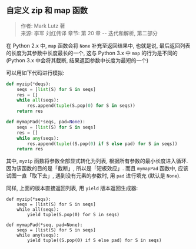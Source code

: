 ## 自定义 zip 和 map 函数

> 作者: Mark Lutz 著  
> 来源: 李军 刘红伟译
> 章节: 第 20 章 -- 迭代和解析, 第二部分

在 Python 2.x 中, `map` 函数会将 `None` 补充至返回结果中,
也就是说, 最后返回列表的长度为其参数中长度最长的一个,
这与 Python 3.x 中 `map` 的行为是不同的 (Python 3.x 中会将其截断,
结果返回参数中长度为最短的一个)

可以用如下代码进行模拟:

```python
def myzip(*deqs):
    seqs = [list(S) for S in seqs]
    res = []
    while all(seqs):
        res.append(tuple(S.pop(0) for S in seqs))
    return res

def mymapPad(*seqs, pad=None):
    seqs = [list(S) for S in seqs]
    res = []
    while any(seqs):
        res.append(tuple((S.pop(0) if S else pad) for S in seqs))
    return res
```

其中, `myzip` 函数将参数全部显式转化为列表, 根据所有参数的最小长度进入循环.
因为该函数的目的是「截断」, 所以是「短板效应」.
而且 `mymapPad` 函数中, 应该试图一直「取下去」, 遇到没有元素的参数时,
用 `pad` 进行填充 (默认是 `None`).

同样, 上面的版本直接返回列表, 用 `yield` 版本返回生成器:

```
def myzip(*seqs):
    seqs = [list(S) for S in seqs]
    while all(seqs):
        yield tuple(S.pop(0) for S in seqs)

def mymapPad(*seq, pad=None):
    seqs = [list(S) for S in seqs]
    while any(seqs):
        yield tuple((S.pop(0) if S else pad) for S in seqs)
```
